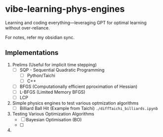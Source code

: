 # vibe-learning-phys-engines
Learning and coding everything—leveraging GPT for optimal learning without over-reliance.

For notes, refer my obsidian sync.

## Implementations
1. Prelims (Useful for implicit time stepping)
   - [ ] SQP - Sequential Quadratic Programming
     - [ ] Python/Taichi
     - [ ] C++
   - [ ] BFGS (Computationally efficient pproximation of Hessian)
   - [ ] L-BFGS (Limited Memory BFGS)
   - [ ] LCP 
2. Simple physics engines to test various optmization algorithms
   - [ ] Billiard Ball Hit (Example from Taichi) `./diffTaichi_billiards.ipynb`
3. Testing Various Optimization Algorithms
   - [ ] Bayesian Optimisation (BO) 
   - [ ] 
4. 
  
